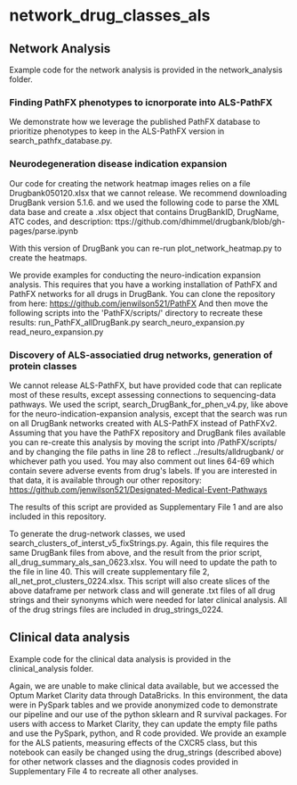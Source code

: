 # network_drug_classes_als

## Network Analysis
Example code for the network analysis is provided in the network_analysis folder.

### Finding PathFX phenotypes to icnorporate into ALS-PathFX
We demonstrate how we leverage the published PathFX database to prioritize phenotypes to keep in the ALS-PathFX version in search_pathfx_database.py.

### Neurodegeneration disease indication expansion
Our code for creating the network heatmap images relies on a file Drugbank050120.xlsx that we cannot release. We recommend downloading DrugBank version 5.1.6. and we used the following code to parse the XML data base and create a .xlsx object that contains DrugBankID, DrugName, ATC codes, and description: ttps://github.com/dhimmel/drugbank/blob/gh-pages/parse.ipynb

With this version of DrugBank you can re-run plot_network_heatmap.py to create the heatmaps.

We provide examples for conducting the neuro-indication expansion analysis. This requires that you have a working installation of PathFX and PathFX networks for all drugs in DrugBank. You can clone the repository from here: https://github.com/jenwilson521/PathFX
And then move the following scripts into the 'PathFX/scripts/' directory to recreate these results:
run_PathFX_allDrugBank.py
search_neuro_expansion.py
read_neuro_expansion.py
### Discovery of ALS-associatied drug networks, generation of protein classes
We cannot release ALS-PathFX, but have provided code that can replicate most of these results, except assessing connections to sequencing-data pathways. We used the script, search_DrugBank_for_phen_v4.py, like above for the neuro-indication-expansion analysis, except that the search was run on all DrugBank networks created with ALS-PathFX instead of PathFXv2. Assuming that you have the PathFX repository and DrugBank files available you can re-create this analysis by moving the script into /PathFX/scripts/ and by changing the file paths in line 28 to reflect ../results/alldrugbank/ or whichever path you used. You may also comment out lines 64-69 which contain severe adverse events from drug's labels. If you are interested in that data, it is available through our other repository: https://github.com/jenwilson521/Designated-Medical-Event-Pathways

The results of this script are provided as Supplementary File 1 and are also included in this repository. 

To generate the drug-network classes, we used search_clusters_of_interst_v5_fixStrings.py. Again, this file requires the same DrugBank files from above, and the result from the prior script, all_drug_summary_als_san_0623.xlsx. You will need to update the path to the file in line 40. This will create supplementary file 2, all_net_prot_clusters_0224.xlsx. This script will also create slices of the above dataframe per network class and will generate .txt files of all drug strings and their synonyms which were needed for later clinical analysis. All of the drug strings files are included in drug_strings_0224.

## Clinical data analysis
Example code for the clinical data analysis is provided in the clinical_analysis folder.

Again, we are unable to make clinical data available, but we accessed the Optum Market Clarity data through DataBricks. In this environment, the data were in PySpark tables and we provide anonymized code to demonstrate our pipeline and our use of the python sklearn and R survival packages. For users with access to Market Clarity, they can update the empty file paths and use the PySpark, python, and R code provided. We provide an example for the ALS patients, measuring effects of the CXCR5 class, but this notebook can easily be changed using the drug_strings (described above) for other network classes and the diagnosis codes provided in Supplementary File 4 to recreate all other analyses.
